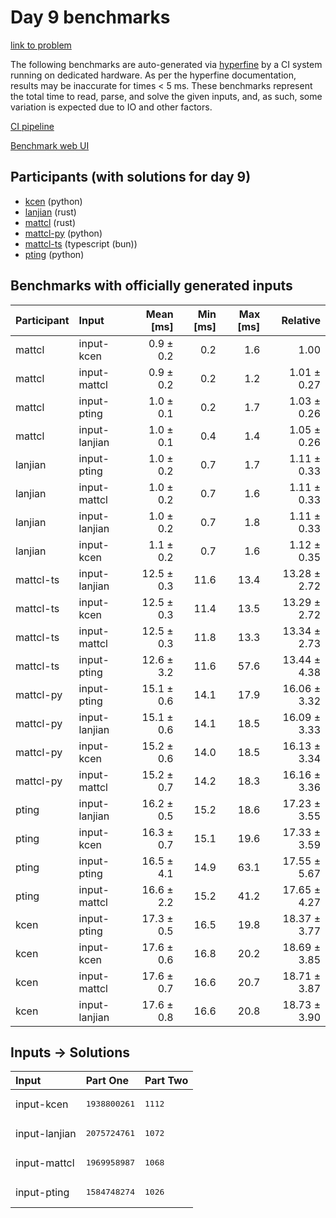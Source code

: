 # Day 9 benchmarks

[link to problem](https://adventofcode.com/2023/day/9)

The following benchmarks are auto-generated via
[hyperfine](https://github.com/sharkdp/hyperfine) by a CI system running on
dedicated hardware. As per the hyperfine documentation, results may be
inaccurate for times < 5 ms. These benchmarks represent the total time to read,
parse, and solve the given inputs, and, as such, some variation is expected due
to IO and other factors.

[CI pipeline](http://ci.papercode.net:8080/teams/main/pipelines/aoc2023)

[Benchmark web UI](https://aoc.ancalagon.black)


## Participants (with solutions for day 9)

- [kcen](https://github.com/kcen/aoc2023) (python)
- [lanjian](https://github.com/lanjian/aoc-2023) (rust)
- [mattcl](https://github.com/mattcl/aoc2023) (rust)
- [mattcl-py](https://github.com/mattcl/aoc2023-py) (python)
- [mattcl-ts](https://github.com/mattcl/aoc2023-js) (typescript (bun))
- [pting](https://github.com/pting/aoc2023) (python)


## Benchmarks with officially generated inputs

| Participant | Input | Mean [ms] | Min [ms] | Max [ms] | Relative |
|:---|:---|---:|---:|---:|---:|
| mattcl | input-kcen | 0.9 ± 0.2 | 0.2 | 1.6 | 1.00 |
| mattcl | input-mattcl | 0.9 ± 0.2 | 0.2 | 1.2 | 1.01 ± 0.27 |
| mattcl | input-pting | 1.0 ± 0.1 | 0.2 | 1.7 | 1.03 ± 0.26 |
| mattcl | input-lanjian | 1.0 ± 0.1 | 0.4 | 1.4 | 1.05 ± 0.26 |
| lanjian | input-pting | 1.0 ± 0.2 | 0.7 | 1.7 | 1.11 ± 0.33 |
| lanjian | input-mattcl | 1.0 ± 0.2 | 0.7 | 1.6 | 1.11 ± 0.33 |
| lanjian | input-lanjian | 1.0 ± 0.2 | 0.7 | 1.8 | 1.11 ± 0.33 |
| lanjian | input-kcen | 1.1 ± 0.2 | 0.7 | 1.6 | 1.12 ± 0.35 |
| mattcl-ts | input-lanjian | 12.5 ± 0.3 | 11.6 | 13.4 | 13.28 ± 2.72 |
| mattcl-ts | input-kcen | 12.5 ± 0.3 | 11.4 | 13.5 | 13.29 ± 2.72 |
| mattcl-ts | input-mattcl | 12.5 ± 0.3 | 11.8 | 13.3 | 13.34 ± 2.73 |
| mattcl-ts | input-pting | 12.6 ± 3.2 | 11.6 | 57.6 | 13.44 ± 4.38 |
| mattcl-py | input-pting | 15.1 ± 0.6 | 14.1 | 17.9 | 16.06 ± 3.32 |
| mattcl-py | input-lanjian | 15.1 ± 0.6 | 14.1 | 18.5 | 16.09 ± 3.33 |
| mattcl-py | input-kcen | 15.2 ± 0.6 | 14.0 | 18.5 | 16.13 ± 3.34 |
| mattcl-py | input-mattcl | 15.2 ± 0.7 | 14.2 | 18.3 | 16.16 ± 3.36 |
| pting | input-lanjian | 16.2 ± 0.5 | 15.2 | 18.6 | 17.23 ± 3.55 |
| pting | input-kcen | 16.3 ± 0.7 | 15.1 | 19.6 | 17.33 ± 3.59 |
| pting | input-pting | 16.5 ± 4.1 | 14.9 | 63.1 | 17.55 ± 5.67 |
| pting | input-mattcl | 16.6 ± 2.2 | 15.2 | 41.2 | 17.65 ± 4.27 |
| kcen | input-pting | 17.3 ± 0.5 | 16.5 | 19.8 | 18.37 ± 3.77 |
| kcen | input-kcen | 17.6 ± 0.6 | 16.8 | 20.2 | 18.69 ± 3.85 |
| kcen | input-mattcl | 17.6 ± 0.7 | 16.6 | 20.7 | 18.71 ± 3.87 |
| kcen | input-lanjian | 17.6 ± 0.8 | 16.6 | 20.8 | 18.73 ± 3.90 |


## Inputs -> Solutions

| Input | Part One | Part Two |
|:---|:---|:---|
|input-kcen|<pre>1938800261</pre>|<pre>1112</pre>|
|input-lanjian|<pre>2075724761</pre>|<pre>1072</pre>|
|input-mattcl|<pre>1969958987</pre>|<pre>1068</pre>|
|input-pting|<pre>1584748274</pre>|<pre>1026</pre>|